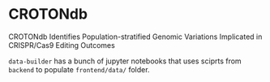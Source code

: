 # CROTONdb
CROTONdb Identifies Population-stratified Genomic Variations Implicated in CRISPR/Cas9 Editing Outcomes

`data-builder` has a bunch of jupyter notebooks that uses sciprts from `backend` to populate `frontend/data/` folder.

